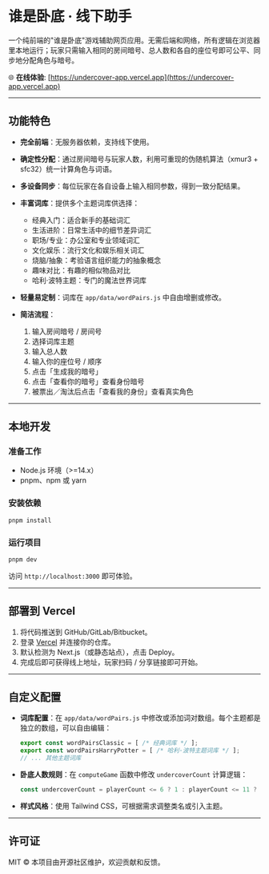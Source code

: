 # 谁是卧底 · 线下助手

一个纯前端的"谁是卧底"游戏辅助网页应用。无需后端和网络，所有逻辑在浏览器里本地运行；玩家只需输入相同的房间暗号、总人数和各自的座位号即可公平、同步地分配角色与暗号。

🌐 **在线体验**: [https://undercover-app.vercel.app](https://undercover-app.vercel.app)

---

## 功能特色

* **完全前端**：无服务器依赖，支持线下使用。
* **确定性分配**：通过房间暗号与玩家人数，利用可重现的伪随机算法（xmur3 + sfc32）统一计算角色与词语。
* **多设备同步**：每位玩家在各自设备上输入相同参数，得到一致分配结果。
* **丰富词库**：提供多个主题词库供选择：
  - 经典入门：适合新手的基础词汇
  - 生活进阶：日常生活中的细节差异词汇
  - 职场/专业：办公室和专业领域词汇
  - 文化娱乐：流行文化和娱乐相关词汇
  - 烧脑/抽象：考验语言组织能力的抽象概念
  - 趣味对比：有趣的相似物品对比
  - 哈利·波特主题：专门的魔法世界词库
* **轻量易定制**：词库在 `app/data/wordPairs.js` 中自由增删或修改。
* **简洁流程**：

  1. 输入房间暗号 / 房间号
  2. 选择词库主题
  3. 输入总人数
  4. 输入你的座位号 / 顺序
  5. 点击「生成我的暗号」
  6. 点击「查看你的暗号」查看身份暗号
  7. 被票出／淘汰后点击「查看我的身份」查看真实角色

---

## 本地开发

### 准备工作

* Node.js 环境（>=14.x）
* pnpm、npm 或 yarn

### 安装依赖

```bash
pnpm install
```

### 运行项目

```bash
pnpm dev
```

访问 `http://localhost:3000` 即可体验。

---

## 部署到 Vercel

1. 将代码推送到 GitHub/GitLab/Bitbucket。
2. 登录 [Vercel](https://vercel.com) 并连接你的仓库。
3. 默认检测为 Next.js（或静态站点），点击 Deploy。
4. 完成后即可获得线上地址，玩家扫码 / 分享链接即可开始。
---

## 自定义配置

* **词库配置**：在 `app/data/wordPairs.js` 中修改或添加词对数组。每个主题都是独立的数组，可以自由编辑：
  ```javascript
  export const wordPairsClassic = [ /* 经典词库 */ ];
  export const wordPairsHarryPotter = [ /* 哈利·波特主题词库 */ ];
  // ... 其他主题词库
  ```
* **卧底人数规则**：在 `computeGame` 函数中修改 `undercoverCount` 计算逻辑：
  ```javascript
  const undercoverCount = playerCount <= 6 ? 1 : playerCount <= 11 ? 2 : 3;
  ```
* **样式风格**：使用 Tailwind CSS，可根据需求调整类名或引入主题。

---

## 许可证

MIT © 本项目由开源社区维护，欢迎贡献和反馈。
